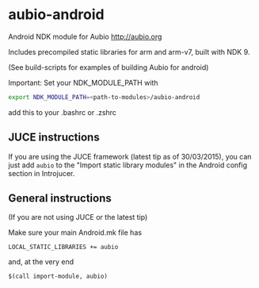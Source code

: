 # aubio-android
Android NDK module for Aubio http://aubio.org

Includes precompiled static libraries for arm and arm-v7, built with NDK 9. 

(See build-scripts for examples of building Aubio for android)

Important: Set your NDK_MODULE_PATH with 
```bash
export NDK_MODULE_PATH=<path-to-modules>/aubio-android
```
add this to your .bashrc or .zshrc

## JUCE instructions 

If you are using the JUCE framework (latest tip as of 30/03/2015), you can just add ```aubio``` to the "Import static library modules" in the Android config section in Introjucer. 

## General instructions 
(If you are not using JUCE or the latest tip)

Make sure your main Android.mk file has 

```make
LOCAL_STATIC_LIBRARIES += aubio
```
and, at the very end
```make
$(call import-module, aubio)
```
